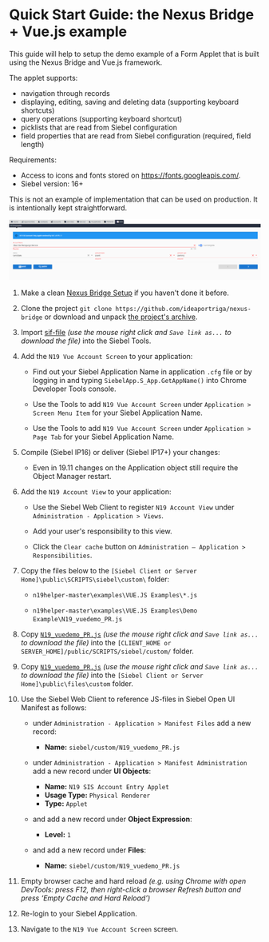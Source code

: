# Quick Start Guide: the Nexus Bridge + Vue.js example

This guide will help to setup the demo example of a Form Applet that is built using the Nexus Bridge and Vue.js framework.

The applet supports:
* navigation through records
* displaying, editing, saving and deleting data (supporting keyboard shortcuts)
* query operations (supporting keyboard shortcut)
* picklists that are read from Siebel configuration
* field properties that are read from Siebel configuration (required, field length)

Requirements: 
* Access to icons and fonts stored on https://fonts.googleapis.com/.
* Siebel version: 16+

This is not an example of implementation that can be used on production. It is intentionally kept straightforward.

 ![result](demo_vuejs.png)
 
1. Make a clean [Nexus Bridge Setup](/../../wiki/Setup-Nexus-Bridge) if you haven't done it before.

1. Clone the project `git clone https://github.com/ideaportriga/nexus-bridge` or download and unpack [the project's archive](../../../../../archive/master.zip).

1. Import [sif-file](https://raw.githubusercontent.com/ideaportriga/nexus-bridge/master/examples/VUE.JS%20Examples/Demo%20Example/SIF/N19_Vue_Objects.sif) *(use the mouse right click and `Save link as...` to download the file)* into the Siebel Tools.

1. Add the `N19 Vue Account Screen` to your application:

      * Find out your Siebel Application Name in application `.cfg` file or by logging in and typing `SiebelApp.S_App.GetAppName()` into Chrome Developer Tools console.
      
      * Use the Tools to add `N19 Vue Account Screen` under `Application > Screen Menu Item` for your Siebel Application Name.
      
      * Use the Tools to add `N19 Vue Account Screen` under `Application > Page Tab` for your Siebel Application Name.
      
1. Compile (Siebel IP16) or deliver (Siebel IP17+) your changes:

      * Even in 19.11 changes on the Application object still require the Object Manager restart.
    
1. Add the `N19 Account View` to your application:

      * Use the Siebel Web Client to register `N19 Account View` under `Administration - Application > Views`.
      
      * Add your user's responsibility to this view.
            
      * Click the `Clear cache` button on `Administration – Application > Responsibilities`.

1. Copy the files below to the `[Siebel Client or Server Home]\public\SCRIPTS\siebel\custom\` folder:

    * `n19helper-master\examples\VUE.JS Examples\*.js`
    
    * `n19helper-master\examples\VUE.JS Examples\Demo Example\N19_vuedemo_PR.js`
    
1. Copy [`N19_vuedemo_PR.js`](https://raw.githubusercontent.com/ideaportriga/nexus-bridge/master/examples/VUE.JS%20Examples/Demo%20Example/N19_vuedemo_PR.js) *(use the mouse right click and `Save link as...` to download the file)* into the `[CLIENT_HOME or SERVER_HOME]/public/SCRIPTS/siebel/custom/` folder.

1. Copy [`N19_vuedemo_PR.js`](https://raw.githubusercontent.com/ideaportriga/nexus-bridge/master/examples/VUE.JS%20Examples/vuetify.min.css) *(use the mouse right click and `Save link as...` to download the file)* into the `[Siebel Client or Server Home]\public\files\custom` folder.

1. Use the Siebel Web Client to reference JS-files in Siebel Open UI Manifest as follows:

	* under `Administration - Application > Manifest Files` add a new record: 
		* **Name:** `siebel/custom/N19_vuedemo_PR.js`

	* under `Administration - Application > Manifest Administration` add a new record under **UI Objects**: 
		* **Name:** `N19 SIS Account Entry Applet`
		* **Usage Type:** `Physical Renderer`
		* **Type:** `Applet`

	* and add a new record under **Object Expression**:
		* **Level:** `1`

	* and add a new record under **Files**:
		* **Name:** `siebel/custom/N19_vuedemo_PR.js`
    
1. Empty browser cache and hard reload *(e.g. using Chrome with open DevTools: press F12, then right-click a browser Refresh button and press ‘Empty Cache and Hard Reload’)*

1. Re-login to your Siebel Application.

1. Navigate to the `N19 Vue Account Screen` screen.
